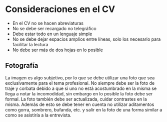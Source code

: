 # Consideraciones en el CV

- En el CV no se hacen abreviaturas
- No se debe ser recargado no telegráfico
- Debe estar todo en un lenguaje simple
- No se debe dejar espacios amplios entre líneas, solo los necesario para facilitar la lectura
- No debe ser más de dos hojas en lo posible

## Fotografía

La imagen es algo subjetivo, por lo que se debe utilizar una foto que sea exclusivamente para el tema profesional. No siempre debe ser la foto de traje y corbata debido a que si uno no está acostumbrado en la misma se llega a notar la incomodidad, sin embargo en lo posible la foto debe ser formal. La foto también debe ser actualizada, cuidar contrastes en la misma. Además de esto se debe tener en cuenta no utilizar aditamentos como gorra, sombrero, bufanda, etc. y salir en la foto de una forma similar a como se asistiría a la entrevista.
